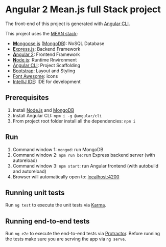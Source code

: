 # Angular 2 Mean.js full Stack project

The front-end of this project is generated with [Angular CLI](https://github.com/angular/angular-cli).

This project uses the [MEAN stack](https://en.wikipedia.org/wiki/MEAN_(software_bundle)):
* [**M**ongoose.js](http://www.mongoosejs.com) ([MongoDB](https://www.mongodb.com)): NoSQL Database
* [**E**xpress.js](http://expressjs.com): Backend Framework
* [**A**ngular 2](https://angular.io): Frontend Framework
* [**N**ode.js](https://nodejs.org): Runtime Rnvironment
* [Angular CLI](https://cli.angular.io): Project Scaffolding
* [Bootstrap](http://www.getbootstrap.com): Layout and Styling
* [Font Awesome](http://fontawesome.io): icons
* [IntelliJ IDE](http://www.jetbrains.com/idea/): IDE for development

## Prerequisites
1. Install [Node.js](https://nodejs.org) and [MongoDB](https://www.mongodb.com)
2. Install Angular CLI: `npm i -g @angular/cli`
3. From project root folder install all the dependencies: `npm i`

## Run
1. Command window 1: `mongod`: run MongoDB
2. Command window 2: `npm run be`: run Express backend server (with autoreload)
3. Command window 3: `npm start`: run Angular frontend (with autobuild and autoreload)
4. Browser will automatically open to: [localhost:4200](http://localhost:4200)

## Running unit tests
Run `ng test` to execute the unit tests via [Karma](https://karma-runner.github.io).

## Running end-to-end tests
Run `ng e2e` to execute the end-to-end tests via [Protractor](http://www.protractortest.org/). 
Before running the tests make sure you are serving the app via `ng serve`.
